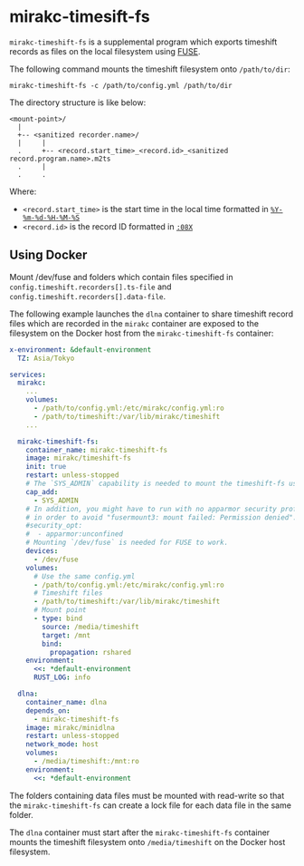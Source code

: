 # mirakc-timesift-fs

`mirakc-timeshift-fs` is a supplemental program which exports timeshift records as files on the
local filesystem using [FUSE].

The following command mounts the timeshift filesystem onto `/path/to/dir`:

```shell
mirakc-timeshift-fs -c /path/to/config.yml /path/to/dir
```

The directory structure is like below:

```
<mount-point>/
  |
  +-- <sanitized recorder.name>/
  |     |
  .     +-- <record.start_time>_<record.id>_<sanitized record.program.name>.m2ts
  .     |
  .     .
```

Where:

* `<record.start_time>` is the start time in the local time formatted in [`%Y-%m-%d-%H-%M-%S`](https://docs.rs/chrono/latest/chrono/format/strftime/index.html)
* `<record.id>` is the record ID formatted in [`:08X`](https://doc.rust-lang.org/std/fmt/index.html)

[FUSE]: https://en.wikipedia.org/wiki/Filesystem_in_Userspace

## Using Docker

Mount /dev/fuse and folders which contain files specified in
`config.timeshift.recorders[].ts-file` and `config.timeshift.recorders[].data-file`.

The following example launches the `dlna` container to share timeshift record files which are
recorded in the `mirakc` container are exposed to the filesystem on the Docker host from the
`mirakc-timeshift-fs` container:

```yaml
x-environment: &default-environment
  TZ: Asia/Tokyo

services:
  mirakc:
    ...
    volumes:
      - /path/to/config.yml:/etc/mirakc/config.yml:ro
      - /path/to/timeshift:/var/lib/mirakc/timeshift
    ...

  mirakc-timeshift-fs:
    container_name: mirakc-timeshift-fs
    image: mirakc/timeshift-fs
    init: true
    restart: unless-stopped
    # The `SYS_ADMIN` capability is needed to mount the timeshift-fs using FUSE.
    cap_add:
      - SYS_ADMIN
    # In addition, you might have to run with no apparmor security profile
    # in order to avoid "fusermount3: mount failed: Permission denied".
    #security_opt:
    #  - apparmor:unconfined
    # Mounting `/dev/fuse` is needed for FUSE to work.
    devices:
      - /dev/fuse
    volumes:
      # Use the same config.yml
      - /path/to/config.yml:/etc/mirakc/config.yml:ro
      # Timeshift files
      - /path/to/timeshift:/var/lib/mirakc/timeshift
      # Mount point
      - type: bind
        source: /media/timeshift
        target: /mnt
        bind:
          propagation: rshared
    environment:
      <<: *default-environment
      RUST_LOG: info

  dlna:
    container_name: dlna
    depends_on:
      - mirakc-timeshift-fs
    image: mirakc/minidlna
    restart: unless-stopped
    network_mode: host
    volumes:
      - /media/timeshift:/mnt:ro
    environment:
      <<: *default-environment
```

The folders containing data files must be mounted with read-write so that the
`mirakc-timeshift-fs` can create a lock file for each data file in the same folder.

The `dlna` container must start after the `mirakc-timeshift-fs` container mounts the timeshift
filesystem onto `/media/timeshift` on the Docker host filesystem.

